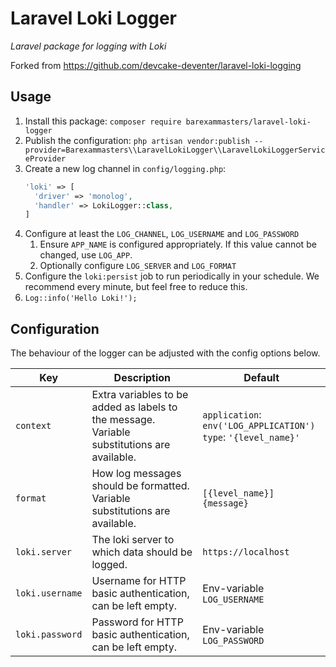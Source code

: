 # Laravel Loki Logger
_Laravel package for logging with Loki_

Forked from https://github.com/devcake-deventer/laravel-loki-logging

## Usage
1. Install this package: `composer require barexammasters/laravel-loki-logger`
2. Publish the configuration: `php artisan vendor:publish --provider=Barexammasters\\LaravelLokiLogger\\LaravelLokiLoggerServiceProvider`
3. Create a new log channel in `config/logging.php`:
   ```php
   'loki' => [
     'driver' => 'monolog',
     'handler' => LokiLogger::class,
   ]
   ```
4. Configure at least the `LOG_CHANNEL`, `LOG_USERNAME` and `LOG_PASSWORD`
    1. Ensure `APP_NAME` is configured appropriately. If this value cannot be changed, use `LOG_APP`.
    2. Optionally configure `LOG_SERVER` and `LOG_FORMAT`
5. Configure the `loki:persist` job to run periodically in your schedule. We recommend every minute, but feel free to
 reduce this.
6. `Log::info('Hello Loki!');`

## Configuration
The behaviour of the logger can be adjusted with the config options below.

|Key|Description|Default|
|---|---|---|
|`context`|Extra variables to be added as labels to the message. Variable substitutions are available.|`application`: `env('LOG_APPLICATION')`<br/>`type`: `'{level_name}'`|
|`format`|How log messages should be formatted. Variable substitutions are available.|`[{level_name}] {message}`|
|`loki.server`|The loki server to which data should be logged.|`https://localhost`|
|`loki.username`|Username for HTTP basic authentication, can be left empty.|Env-variable `LOG_USERNAME`|
|`loki.password`|Password for HTTP basic authentication, can be left empty.|Env-variable `LOG_PASSWORD`|